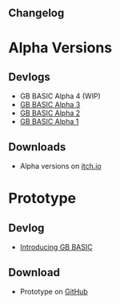 ## Changelog

<!-- # Releases

## Devlogs

* GB BASIC (TBD)

## Downloads

* Latest (TBD) -->

<!-- # Beta Version

## Devlog

* GB BASIC Beta (TBD)

## Download

* Beta (TBD) -->

# Alpha Versions

## Devlogs

* GB BASIC Alpha 4 (WIP)
* [GB BASIC Alpha 3](https://paladin-t.github.io/articles/gb-basic-alpha-3.html)
* [GB BASIC Alpha 2](https://paladin-t.github.io/articles/gb-basic-alpha-2.html)
* [GB BASIC Alpha 1](https://paladin-t.github.io/articles/gb-basic-alpha-1.html)

## Downloads

* Alpha versions on [itch.io](https://tonywang.itch.io/gbbasic-alpha)

# Prototype

## Devlog

* [Introducing GB BASIC](https://paladin-t.github.io/articles/introducing-gb-basic.html)

## Download

* Prototype on [GitHub](https://github.com/gbbasic/prototype)
